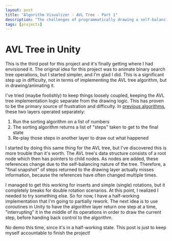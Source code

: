 ```yaml
---
layout: post
title: "Algorithm Visualizer - AVL Tree - Part 1"
description: "The challenges of programmatically drawing a self-balancing binary search tree."
tags: [projects]
---
```


# AVL Tree in Unity

This is the third post for this project and it's finally getting where I had envisioned it. The original idea for this project was to animate binary search tree operations, but I started simpler, and I'm glad I did. This is a significant step up in difficulty, not in terms of implementing the AVL tree algorithm, but in drawing/animating it.

I've tried (maybe foolishly) to keep things loosely coupled, keeping the AVL tree implementation logic separate from the drawing logic. This has proven to be the primary source of frustration and difficulty. In [previous algorithms](https://planetlotus.github.io/2020/05/17/algorithm-visualizer-quicksort.html), these two layers operated separately:

1. Run the sorting algorithm on a list of numbers
2. The sorting algorithm returns a list of "steps" taken to get to the final state
3. Re-play those steps in another layer to draw out what happened

I started by doing this same thing for the AVL tree, but I've discovered this is more trouble than it's worth. The AVL tree's data structure consists of a root node which then has pointers to child nodes. As nodes are added, these references change due to the self-balancing nature of the tree. Therefore, a "final snapshot" of steps returned to the drawing layer actually misses information, because the references have often changed multiple times.

I managed to get this working for inserts and simple (single) rotations, but it completely breaks for double rotation scenarios. At this point, I realized I needed to try something else. So for now, I have a half-working implementation that I'm going to partially rework. The next idea is to use coroutines in Unity to have the algorithm layer return one step at a time, "interrupting" it in the middle of its operations in order to draw the current step, before handing back control to the algorithm.

No demo this time, since it's in a half-working state. This post is just to keep myself accountable to finish the project!
